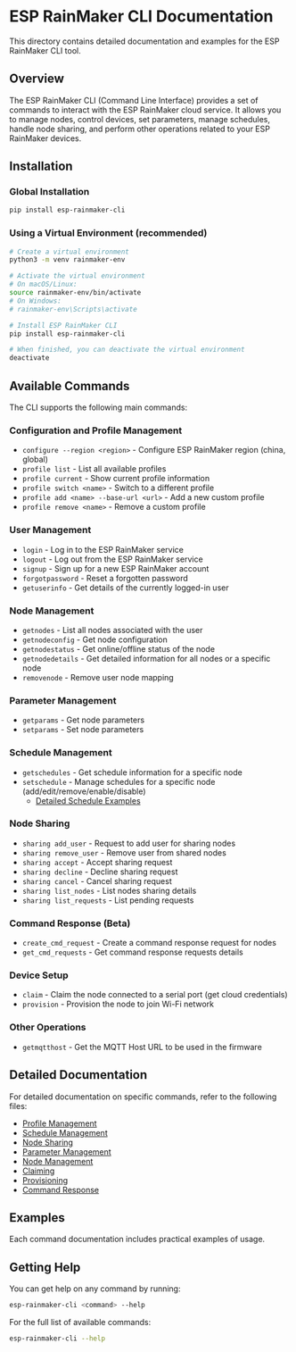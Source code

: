 # ESP RainMaker CLI Documentation

This directory contains detailed documentation and examples for the ESP RainMaker CLI tool.

## Overview

The ESP RainMaker CLI (Command Line Interface) provides a set of commands to interact with the ESP RainMaker cloud service. It allows you to manage nodes, control devices, set parameters, manage schedules, handle node sharing, and perform other operations related to your ESP RainMaker devices.

## Installation

### Global Installation
```bash
pip install esp-rainmaker-cli
```

### Using a Virtual Environment (recommended)
```bash
# Create a virtual environment
python3 -m venv rainmaker-env

# Activate the virtual environment
# On macOS/Linux:
source rainmaker-env/bin/activate
# On Windows:
# rainmaker-env\Scripts\activate

# Install ESP RainMaker CLI
pip install esp-rainmaker-cli

# When finished, you can deactivate the virtual environment
deactivate
```

## Available Commands

The CLI supports the following main commands:

### Configuration and Profile Management

* `configure --region <region>` - Configure ESP RainMaker region (china, global)
* `profile list` - List all available profiles
* `profile current` - Show current profile information  
* `profile switch <name>` - Switch to a different profile
* `profile add <name> --base-url <url>` - Add a new custom profile
* `profile remove <name>` - Remove a custom profile

### User Management

* `login` - Log in to the ESP RainMaker service
* `logout` - Log out from the ESP RainMaker service
* `signup` - Sign up for a new ESP RainMaker account
* `forgotpassword` - Reset a forgotten password
* `getuserinfo` - Get details of the currently logged-in user

### Node Management

* `getnodes` - List all nodes associated with the user
* `getnodeconfig` - Get node configuration
* `getnodestatus` - Get online/offline status of the node
* `getnodedetails` - Get detailed information for all nodes or a specific node
* `removenode` - Remove user node mapping

### Parameter Management

* `getparams` - Get node parameters
* `setparams` - Set node parameters

### Schedule Management

* `getschedules` - Get schedule information for a specific node
* `setschedule` - Manage schedules for a specific node (add/edit/remove/enable/disable)
  * [Detailed Schedule Examples](./commands/scheduling.md)

### Node Sharing

* `sharing add_user` - Request to add user for sharing nodes
* `sharing remove_user` - Remove user from shared nodes
* `sharing accept` - Accept sharing request
* `sharing decline` - Decline sharing request
* `sharing cancel` - Cancel sharing request
* `sharing list_nodes` - List nodes sharing details
* `sharing list_requests` - List pending requests

### Command Response (Beta)

* `create_cmd_request` - Create a command response request for nodes
* `get_cmd_requests` - Get command response requests details

### Device Setup

* `claim` - Claim the node connected to a serial port (get cloud credentials)
* `provision` - Provision the node to join Wi-Fi network

### Other Operations

* `getmqtthost` - Get the MQTT Host URL to be used in the firmware

## Detailed Documentation

For detailed documentation on specific commands, refer to the following files:

* [Profile Management](./commands/profile_management.md)
* [Schedule Management](./commands/scheduling.md)
* [Node Sharing](./commands/node_sharing.md)
* [Parameter Management](./commands/parameters.md)
* [Node Management](./commands/node_management.md)
* [Claiming](./commands/claiming.md)
* [Provisioning](./commands/provisioning.md)
* [Command Response](./commands/command_response.md)

## Examples

Each command documentation includes practical examples of usage.

## Getting Help

You can get help on any command by running:

```bash
esp-rainmaker-cli <command> --help
```

For the full list of available commands:

```bash
esp-rainmaker-cli --help
``` 